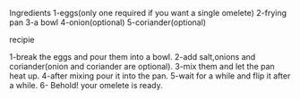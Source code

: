 Ingredients
1-eggs(only one required if you want a single omelete)
2-frying pan
3-a bowl
4-onion(optional)
5-coriander(optional)

recipie

1-break the eggs and pour them into a bowl.
2-add salt,onions and coriander(onion and coriander are optional).
3-mix them and let the pan heat up.
4-after mixing pour it into the pan.
5-wait for a while and flip it after a while.
6- Behold! your  omelete is ready.